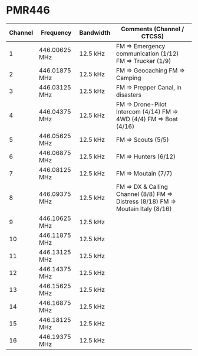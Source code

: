 # PMR446

Channel | Frequency | Bandwidth | Comments (Channel / CTCSS)
-- | -- | -- | -- 
1 |	446.00625 MHz |	12.5 kHz |	FM => Emergency communication (1/12) FM => Trucker (1/9)
2 |	446.01875 MHz |	12.5 kHz |	FM => Geocaching FM => Camping
3 |	446.03125 MHz |	12.5 kHz |	FM => Prepper Canal, in disasters
4 |	446.04375 MHz |	12.5 kHz |	FM => Drone-Pilot Intercom (4/14) FM => 4WD (4/4) FM => Boat (4/16)
5 |	446.05625 MHz |	12.5 kHz |	FM => Scouts (5/5)
6 |	446.06875 MHz |	12.5 kHz |	FM => Hunters (6/12)
7 |	446.08125 MHz |	12.5 kHz |	FM => Moutain (7/7)
8 |	446.09375 MHz |	12.5 kHz |	FM => DX & Calling Channel (8/8) FM => Distress (8/18) FM => Moutain Italy (8/16)
9 |	446.10625 MHz |	12.5 kHz |
10| 	446.11875 MHz |	12.5 kHz |	
11| 	446.13125 MHz |	12.5 kHz |	
12| 	446.14375 MHz |	12.5 kHz |	
13| 	446.15625 MHz |	12.5 kHz |	
14| 	446.16875 MHz |	12.5 kHz |	
15| 	446.18125 MHz |	12.5 kHz |	
16| 	446.19375 MHz |	12.5 kHz |	
